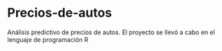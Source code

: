 # Precios-de-autos
Análisis predictivo de precios de autos. El proyecto se llevó a cabo en el lenguaje de programación R
